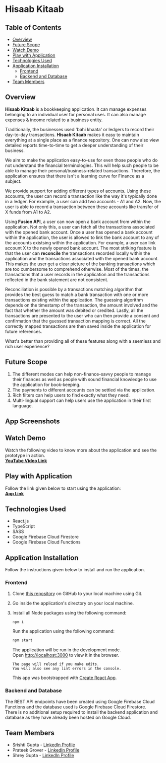 # Hisaab Kitaab

## Table of Contents

- [Overview](#overview)
- [Future Scope](#future-scope)
- [Watch Demo](#watch-demo)
- [Play with Application](#play-with-application)
- [Technologies Used](#technologies-used)
- [Application Installation](#application-installation)
  - [Frontend](#frontend)
  - [Backend and Database](#backend-and-database)
- [Team Members](#team-members)

## Overview

**Hisaab Kitaab** is a bookkeeping application. It can manage expenses belonging to an individual user for personal uses. It can also manage expenses & income related to a business entity.

Traditionally, the businesses used 'bahi khaata' or ledgers to record their day-to-day transactions. **Hisaab Kitaab** makes it easy to maintain everything at a single place as a finance repository. One can now also view detailed reports time-to-time to get a deeper understanding of their business.

We aim to make the application easy-to-use for even those people who do not understand the financial terminologies. This will help such people to be able to manage their personal/business-related transactions. Therefore, the application ensures that there isn't a learning curve for Finance as a subject.

We provide support for adding different types of accounts. Using these accounts, the user can record a transaction like the way it's typically done in a ledger. For example, a user can add two accounts - A1 and A2. Now, the user is able to record a transaction between these accounts like transfer of X funds from A1 to A2.

Using **Fusion API**, a user can now open a bank account from within the application. Not only this, a user can fetch all the transactions associated with the opened bank account. Once a user has opened a bank account within the application, the user is allowed to link the bank account to any of the accounts existsing within the application. For example, a user can link account X to the newly opened bank account. The most striking feature is that the user can **reconcile** the transactions recorded locally within the application and the transactions associated with the opened bank account. This makes the user get a clear picture of the banking transactions which are too cumbersome to comprehend otherwise. Most of the times, the transactions that a user records in the application and the transactions reflected in the bank statement are not consistent.

Reconciliation is possible by a transactions matching algorithm that provides the best guess to match a bank transaction with one or more transactions existing within the application. The guessing algorithm depends on the timestamp of the transaction, the amount involved and the fact that whether the amount was debited or credited. Lastly, all the transactions are presented to the user who can then provide a consent and confirmation that the guessed transaction mapping is correct. All the correctly mapped transactions are then saved inside the application for future references.

What's better than providing all of these features along with a seemless and rich user experience?

## Future Scope

1. The different modes can help non-finance-savvy people to manage their finances as well as people with sound financial knowledge to use the application for book-keeping.
2. The payments to different accounts can be settled via the application.
3. Rich filters can help users to find exactly what they need.
4. Multi-lingual support can help users use the application in their first language.

## App Screenshots

## Watch Demo

Watch the following video to know more about the application and see the prototype in action.  
**[YouTube Video Link](https://youtu.be/rvnQtCTypDE)**

## Play with Application

Follow the link given below to start using the application:  
**[App Link](https://hisaabkitaab-xcoders.netlify.app)**

## Technologies Used

- React.js
- TypeScript
- SASS
- Google Firebase Cloud Firestore
- Google Firebase Cloud Functions

## Application Installation

Follow the instructions given below to install and run the application.

### Frontend

1.  Clone [this repository](https://github.com/srishti/hisaab-kitaab-frontend/commits/main) on GitHub to your local machine using Git.
2.  Go inside the application's directory on your local machine.
3.  Install all Node packages using the following command:

    ```bash
    npm i
    ```

    Run the application using the following command:

    ```bash
    npm start
    ```

    The application will be run in the development mode.  
    Open [http://localhost:3000](http://localhost:3000) to view it in the browser.

        The page will reload if you make edits.
        You will also see any lint errors in the console.

    This app was bootstrapped with [Create React App](https://github.com/facebook/create-react-app).

### Backend and Database

The REST API endpoints have been created using Google Firebase Cloud Functions and the database used is Google Firebase Cloud Firestore.  
There is no additional setup required to install the backend application and database as they have already been hosted on Google Cloud.

## Team Members

- Srishti Gupta - [LinkedIn Profile](https://www.linkedin.com/in/srishti--gupta/)
- Prateek Grover - [LinkedIn Profile](https://www.linkedin.com/in/prateekgrover/)
- Shrey Gupta - [LinkedIn Profile](https://www.linkedin.com/in/shrey-gupta-04392b133/)
